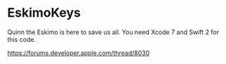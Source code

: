 # EskimoKeys

Quinn the Eskimo is here to save us all. You need Xcode 7 and Swift 2 for this code.

https://forums.developer.apple.com/thread/8030
